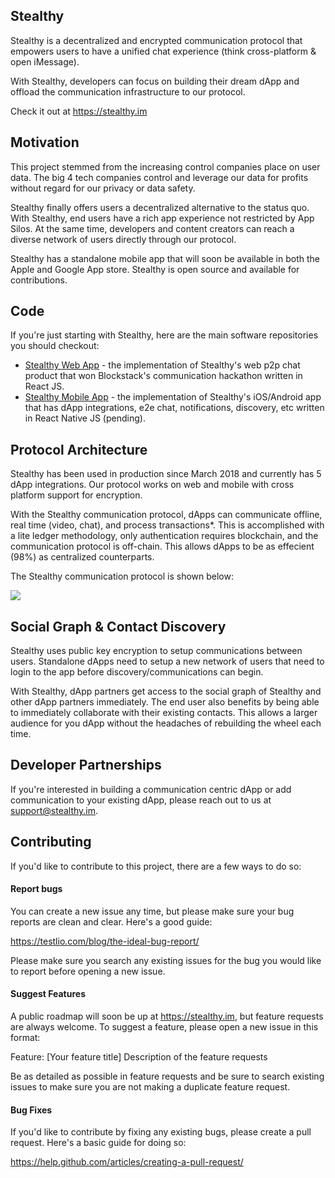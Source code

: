 ## Stealthy

Stealthy is a decentralized and encrypted communication protocol that empowers users to have a unified chat experience (think cross-platform & open iMessage). 

With Stealthy, developers can focus on building their dream dApp and offload the communication infrastructure to our protocol.

Check it out at https://stealthy.im

## Motivation

This project stemmed from the increasing control companies place on user data. The big 4 tech companies control and leverage our data for profits without regard for our privacy or data safety.

Stealthy finally offers users a decentralized alternative to the status quo. With Stealthy, end users have a rich app experience not restricted by App Silos. At the same time, developers and content creators can reach a diverse network of users directly through our protocol.

Stealthy has a standalone mobile app that will soon be available in both the Apple and Google App store. Stealthy is open source and available for contributions. 

## Code

If you're just starting with Stealthy, here are the main software repositories you should checkout:

- [Stealthy Web App](https://github.com/stealthy/webapp) - the implementation of Stealthy's web p2p chat product that won Blockstack's communication hackathon written in React JS.
- [Stealthy Mobile App](https://github.com/stealthy/mobile) - the implementation of Stealthy's iOS/Android app that has dApp integrations, e2e chat, notifications, discovery, etc written in React Native JS (pending).

## Protocol Architecture

Stealthy has been used in production since March 2018 and currently has 5 dApp integrations. Our protocol works on web and mobile with cross platform support for encryption.

With the Stealthy communication protocol, dApps can communicate offline, real time (video, chat), and process transactions*. This is accomplished with a lite ledger methodology, only authentication requires blockchain, and the communication protocol is off-chain. This allows dApps to be as effecient (98%) as centralized counterparts. 

The Stealthy communication protocol is shown below:

<p>
<img src="https://www.stealthy.im/StealthyProtocolDiagram.svg" data-canonical-src="https://www.stealthy.im/StealthyProtocolDiagram.svg" />
</p>

## Social Graph & Contact Discovery

Stealthy uses public key encryption to setup communications between users. Standalone dApps need to setup a new network of users that need to login to the app before discovery/communications can begin.

With Stealthy, dApp partners get access to the social graph of Stealthy and other dApp partners immediately. The end user also benefits by being able to immediately collaborate with their existing contacts. This allows a larger audience for you dApp without the headaches of rebuilding the wheel each time.

## Developer Partnerships

If you're interested in building a communication centric dApp or add communication to your existing dApp, please reach out to us at [support@stealthy.im](mailto:support@stealthy.im).

## Contributing  

If you'd like to contribute to this project, there are a few ways to do so:

#### Report bugs
You can create a new issue any time, but please make sure your bug reports are clean and clear. Here's a good guide:

https://testlio.com/blog/the-ideal-bug-report/

Please make sure you search any existing issues for the bug you would like to report before opening a new issue.

#### Suggest Features
A public roadmap will soon be up at https://stealthy.im, but feature requests are always welcome. To suggest a feature, please open a new issue in this format:

Feature: [Your feature title]
Description of the feature requests

Be as detailed as possible in feature requests and be sure to search existing issues to make sure you are not making a duplicate feature request.

#### Bug Fixes
If you'd like to contribute by fixing any existing bugs, please create a pull request. Here's a basic guide for doing so:

https://help.github.com/articles/creating-a-pull-request/
